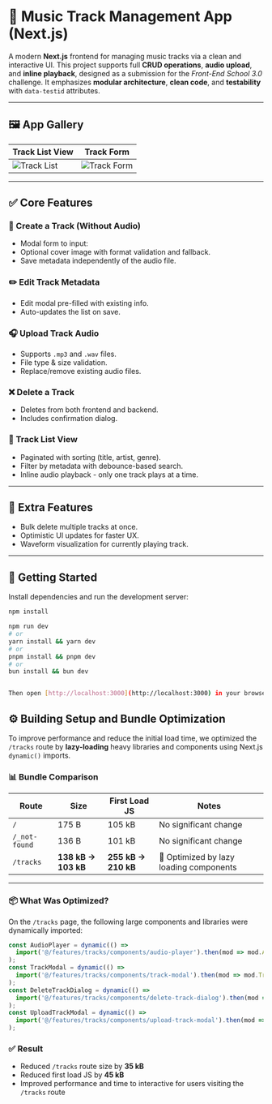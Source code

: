 # 🎵 Music Track Management App (Next.js)

A modern **Next.js** frontend for managing music tracks via a clean and interactive UI. This project supports full **CRUD operations**, **audio upload**, and **inline playback**, designed as a submission for the _Front-End School 3.0_ challenge. It emphasizes **modular architecture**, **clean code**, and **testability** with `data-testid` attributes.

---

## 🖼️ App Gallery

| Track List View | Track Form |
|------------------|------------|
| ![Track List](https://github.com/user-attachments/assets/aaab84f1-d9e4-4e17-a98a-302eb29cf4d1) | ![Track Form](https://github.com/user-attachments/assets/884d9529-3101-4087-bad4-4e3884afa461) |

---

## ✅ Core Features

### 🎼 Create a Track (Without Audio)

- Modal form to input:
- Optional cover image with format validation and fallback.
- Save metadata independently of the audio file.

### ✏️ Edit Track Metadata

- Edit modal pre-filled with existing info.
- Auto-updates the list on save.

### 🎧 Upload Track Audio

- Supports `.mp3` and `.wav` files.
- File type & size validation.
- Replace/remove existing audio files.

### ❌ Delete a Track

- Deletes from both frontend and backend.
- Includes confirmation dialog.

### 📜 Track List View

- Paginated with sorting (title, artist, genre).
- Filter by metadata with debounce-based search.
- Inline audio playback - only one track plays at a time.

---

## 🌟 Extra Features

- Bulk delete multiple tracks at once.
- Optimistic UI updates for faster UX.
- Waveform visualization for currently playing track.

---

## 🚀 Getting Started

Install dependencies and run the development server:

```bash
npm install

npm run dev
# or
yarn install && yarn dev
# or
pnpm install && pnpm dev
# or
bun install && bun dev


Then open [http://localhost:3000](http://localhost:3000) in your browser.
```

## ⚙️ Building Setup and Bundle Optimization

To improve performance and reduce the initial load time, we optimized the `/tracks` route by **lazy-loading** heavy libraries and components using Next.js `dynamic()` imports.

### 📊 Bundle Comparison

| Route         | Size                | First Load JS       | Notes                                   |
| ------------- | ------------------- | ------------------- | --------------------------------------- |
| `/`           | 175 B               | 105 kB              | No significant change                   |
| `/_not-found` | 136 B               | 101 kB              | No significant change                   |
| `/tracks`     | **138 kB → 103 kB** | **255 kB → 210 kB** | 🚀 Optimized by lazy loading components |

---

### 📦 What Was Optimized?

On the `/tracks` page, the following large components and libraries were dynamically imported:

```ts
const AudioPlayer = dynamic(() =>
  import('@/features/tracks/components/audio-player').then(mod => mod.AudioPlayer)
);
const TrackModal = dynamic(() =>
  import('@/features/tracks/components/track-modal').then(mod => mod.TrackModal)
);
const DeleteTrackDialog = dynamic(() =>
  import('@/features/tracks/components/delete-track-dialog').then(mod => mod.DeleteTrackDialog)
);
const UploadTrackModal = dynamic(() =>
  import('@/features/tracks/components/upload-track-modal').then(mod => mod.UploadTrackModal)
);
```

### ✅ Result

* Reduced `/tracks` route size by **35 kB**
* Reduced first load JS by **45 kB**
* Improved performance and time to interactive for users visiting the `/tracks` route
